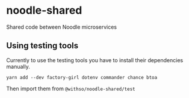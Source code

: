 # noodle-shared
Shared code between Noodle microservices

## Using testing tools

Currently to use the testing tools you have to install their dependencies manually.

```
yarn add --dev factory-girl dotenv commander chance btoa
```

Then import them from `@withso/noodle-shared/test`
